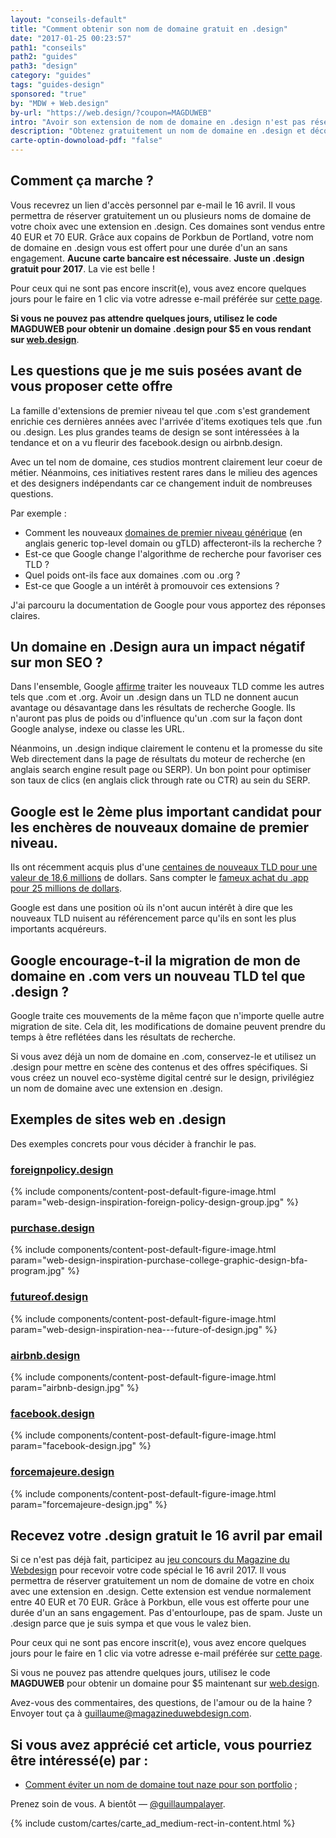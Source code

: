 ```yaml
---
layout: "conseils-default"
title: "Comment obtenir son nom de domaine gratuit en .design"
date: "2017-01-25 00:23:57"
path1: "conseils"
path2: "guides"
path3: "design"
category: "guides"
tags: "guides-design"
sponsored: "true"
by: "MDW + Web.design"
by-url: "https://web.design/?coupon=MAGDUWEB"
intro: "Avoir son extension de nom de domaine en .design n'est pas réservé qu'aux grands. C'est pour cette raison que le Magazine du Webdesign **offre à tous les participants du [jeu concours](http://www.magazineduwebdesign.com/concours/) un nom de domaine en .design**. Et je vous explique en quoi ces nouveaux domaines de premier niveau peuvent avoir un impact sur le référencement de votre site Internet."
description: "Obtenez gratuitement un nom de domaine en .design et découvrez les impacts potentiels sur votre SEO."
carte-optin-downoload-pdf: "false"
---
```


## Comment ça marche ?

Vous recevrez un lien d'accès personnel par e-mail le 16 avril. Il vous permettra de réserver gratuitement un ou plusieurs noms de domaine de votre choix avec une extension en .design. Ces domaines sont vendus entre 40 EUR et 70 EUR. Grâce aux copains de Porkbun de Portland, votre nom de domaine en .design vous est offert pour une durée d'un an sans engagement. **Aucune carte bancaire est nécessaire**. **Juste un .design gratuit pour 2017**. La vie est belle !

Pour ceux qui ne sont pas encore inscrit(e), vous avez encore quelques jours pour le faire en 1 clic via votre adresse e-mail préférée sur [cette page](http://www.magazineduwebdesign.com/concours/).

**Si vous ne pouvez pas attendre quelques jours, utilisez le code MAGDUWEB pour obtenir un domaine .design pour $5 en vous rendant sur [web.design](https://web.design/?coupon=MAGDUWEB)**.

## Les questions que je me suis posées avant de vous proposer cette offre

La famille d'extensions de premier niveau tel que .com s'est grandement enrichie ces dernières années avec l'arrivée d'items exotiques tels que .fun ou .design. Les plus grandes teams de design se sont intéressées à la tendance et on a vu fleurir des facebook.design ou airbnb.design.

Avec un tel nom de domaine, ces studios montrent clairement leur coeur de métier. Néanmoins, ces initiatives restent rares dans le milieu des agences et des designers indépendants car ce changement induit de nombreuses questions.

Par exemple :

- Comment les nouveaux [domaines de premier niveau générique](http://mdw.design/2iNdpxC) (en anglais generic top-level domain ou gTLD) affecteront-ils la recherche ?
- Est-ce que Google change l'algorithme de recherche pour favoriser ces TLD ?
- Quel poids ont-ils face aux domaines .com ou .org ?
- Est-ce que Google a un intérêt à promouvoir ces extensions ?

J'ai parcouru la documentation de Google pour vous apportez des réponses claires.

## Un domaine en .Design aura un impact négatif sur mon SEO ?

Dans l'ensemble, Google [affirme](http://mdw.design/2kdhStR) traiter les nouveaux TLD comme les autres tels que .com et .org. Avoir un .design dans un TLD ne donnent aucun avantage ou désavantage dans les résultats de recherche Google. Ils n'auront pas plus de poids ou d'influence qu'un .com sur la façon dont Google analyse, indexe ou classe les URL.

Néanmoins, un .design indique clairement le contenu et la promesse du site Web directement dans la page de résultats du moteur de recherche (en anglais search engine result page ou SERP). Un bon point pour optimiser son taux de clics (en anglais click through rate ou CTR) au sein du SERP.

## Google est le 2ème plus important candidat pour les enchères de nouveaux domaine de premier niveau.

Ils ont récemment acquis plus d'une [centaines de nouveaux TLD pour une valeur de 18,6 millions](http://mdw.design/2iNaYLD) de dollars. Sans compter le [fameux achat du .app pour 25 millions de dollars](http://mdw.design/2jAxftk).

Google est dans une position où ils n'ont aucun intérêt à dire que les nouveaux TLD nuisent au référencement parce qu'ils en sont les plus importants acquéreurs.

## Google encourage-t-il la migration de mon de domaine en .com vers un nouveau TLD tel que .design ?

Google traite ces mouvements de la même façon que n'importe quelle autre migration de site. Cela dit, les modifications de domaine peuvent prendre du temps à être reflétées dans les résultats de recherche.

Si vous avez déjà un nom de domaine en .com, conservez-le et utilisez un .design pour mettre en scène des contenus et des offres spécifiques. Si vous créez un nouvel eco-système digital centré sur le design, privilégiez un nom de domaine avec une extension en .design.

## Exemples de sites web en .design

Des exemples concrets pour vous décider à franchir le pas.

### [foreignpolicy.design](http://mdw.design/2j7r2pX)

{% include components/content-post-default-figure-image.html param="web-design-inspiration-foreign-policy-design-group.jpg" %}

### [purchase.design](http://mdw.design/2jLyMPN)

{% include components/content-post-default-figure-image.html param="web-design-inspiration-purchase-college-graphic-design-bfa-program.jpg" %}

### [futureof.design](http://mdw.design/2jKexS9)

{% include components/content-post-default-figure-image.html param="web-design-inspiration-nea---future-of-design.jpg" %}

### [airbnb.design](http://mdw.design/2jZC2E8)

{% include components/content-post-default-figure-image.html param="airbnb-design.jpg" %}

### [facebook.design](http://mdw.design/2jiV3Rk)

{% include components/content-post-default-figure-image.html param="facebook-design.jpg" %}

### [forcemajeure.design](http://mdw.design/2iX2E7k)

{% include components/content-post-default-figure-image.html param="forcemajeure-design.jpg" %}

## Recevez votre .design gratuit le 16 avril par email

Si ce n'est pas déjà fait, participez au [jeu concours du Magazine du Webdesign](http://www.magazineduwebdesign.com/concours/) pour recevoir votre code spécial le 16 avril 2017. Il vous permettra de réserver gratuitement un nom de domaine de votre en choix avec une extension en .design. Cette extension est vendue normalement entre 40 EUR et 70 EUR. Grâce à Porkbun, elle vous est offerte pour une durée d'un an sans engagement. Pas d'entourloupe, pas de spam. Juste un .design parce que je suis sympa et que vous le valez bien.

Pour ceux qui ne sont pas encore inscrit(e), vous avez encore quelques jours pour le faire en 1 clic via votre adresse e-mail préférée sur [cette page](http://www.magazineduwebdesign.com/concours/).

Si vous ne pouvez pas attendre quelques jours, utilisez le code **MAGDUWEB** pour obtenir un domaine pour $5 maintenant sur [web.design](http://mdw.design/2kkE2u8).

Avez-vous des commentaires, des questions, de l'amour ou de la haine ? Envoyer tout ça à guillaume@magazineduwebdesign.com.

## Si vous avez apprécié cet article, vous pourriez être intéressé(e) par :

- [Comment éviter un nom de domaine tout naze pour son portfolio](http://www.magazineduwebdesign.com/conseils/guides/comment-choisir-le-nom-de-domaine-de-son-portfolio/) ;

Prenez soin de vous. A bientôt — [@guillaumpalayer](https://twitter.com/guillaumpalayer).

{% include custom/cartes/carte_ad_medium-rect-in-content.html %}
